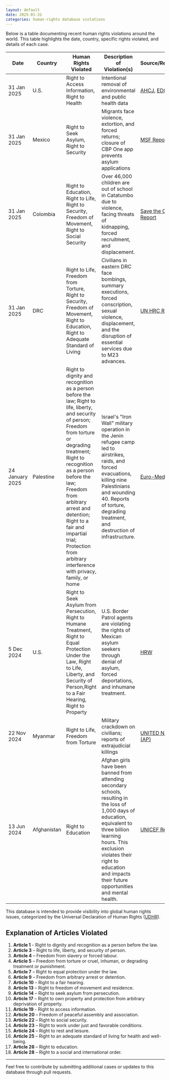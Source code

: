 ```yaml
---
layout: default
date: 2025-01-31
categories: human-rights database violations
---
```


Below is a table documenting recent human rights violations around the world. This table highlights the date, country, specific rights violated, and details of each case.

| **Date**       | **Country** | **Human Rights Violated**                          | **Description of Violation(s)**                                                                                          | **Source/Reference**       | **Articles Violated** |
|----------------|-------------|----------------------------------------------------|------------------------------------------------------------------------------------------------------------------------|----------------------------|-----------------------|
| 31 Jan 2025    | U.S.      |   Right to Access Information, Right to Health      | Intentional removal of environmental and public health data  | [AHCJ](https://healthjournalism.org/blog/2025/01/download-time-what-journalists-should-know-about-disappearing-federal-health-data/), [EDGI](https://envirodatagov.org/trump-removes-access-to-cejst-our-new-coalition-restores-it/)| 19, 25               |
| 31 Jan 2025    | Mexico      | Right to Seek Asylum, Right to Security            | Migrants face violence, extortion, and forced returns; closure of CBP One app prevents asylum applications              | [MSF Report](https://prezly.msf.org.uk/lives-in-limbo-in-mexico?utm_source=prezly.com&utm_medium=campaign&utm_campaign=Mexico%3A%20People%20trapped%20in%20a%20limbo%20following%20US%20change%20of%20policy%20on%20migration&utm_id=fe9b862e-86f9-49cb-9e07-d6ad3727fa2e&utm_content=story%20title) | 3, 14                 |
| 31 Jan 2025    | Colombia    | Right to Education, Right to Life, Right to Security, Freedom of Movement, Right to Social Security | Over 46,000 children are out of school in Catatumbo due to violence, facing threats of kidnapping, forced recruitment, and displacement. | [Save the Children Report](https://www.savethechildren.net/news/more-46000-children-out-school-catatumbo-region-colombia-facing-threats-kidnapping-recruitment) | 3, 9, 13, 22, 24, 25, 26, 28 |
| 31 Jan 2025    | DRC         | Right to Life, Freedom from Torture, Right to Security, Freedom of Movement, Right to Education, Right to Adequate Standard of Living | Civilians in eastern DRC face bombings, summary executions, forced conscription, sexual violence, displacement, and the disruption of essential services due to M23 advances. | [UN HRC Report](https://www.ohchr.org/en/press-briefing-notes/2025/01/drc-deepening-human-rights-crisis-amid-reports-further-m23-advances?sub-site=HRC) | 3, 4, 5, 9, 13, 17, 20, 22, 23, 25, 26 |
| 24 January 2025    | Palestine   | Right to dignity and recognition as a person before the law; Right to life, liberty, and security of person; Freedom from torture or degrading treatment; Right to recognition as a person before the law; Freedom from arbitrary arrest and detention; Right to a fair and impartial trial; Protection from arbitrary interference with privacy, family, or home | Israel's "Iron Wall" military operation in the Jenin refugee camp led to airstrikes, raids, and forced evacuations, killing nine Palestinians and wounding 40. Reports of torture, degrading treatment, and destruction of infrastructure. | [Euro-Med Monitor](https://euromedmonitor.org/en/article/6599/Palestinian-Territory:-Israel%E2%80%99s-military-campaign-in-Jenin-is-a-dangerous-escalation-against-the-Palestinian-people-that-must-be-stopped-immediately)  | 1, 3, 5, 6, 9, 10, 12, 13, 21, 25 |
| 5 Dec 2024    | U.S.     | Right to Seek Asylum from Persecution, Right to Humane Treatment, Right to Equal Protection Under the Law, Right to Life, Liberty, and Security of Person,Right to a Fair Hearing, Right to Property   |  U.S. Border Patrol agents are violating the rights of Mexican asylum seekers through denial of asylum, forced deportations, and inhumane treatment. | [HRW](https://www.hrw.org/news/2024/12/05/us-agents-block-mistreat-mexican-asylum-seekers)  |  3, 5, 7, 10, 14, 17 |
| 22 Nov 2024    | Myanmar     | Right to Life, Freedom from Torture                | Military crackdown on civilians; reports of extrajudicial killings                                                     | [UNITED NATIONS (AP)](https://apnews.com/article/un-myanmar-military-attacks-rights-violations-rohingya-f38f5e3f0a50d4ce64891fc6739fa8e5)  | 3, 5                 |
| 13 Jun 2024    | Afghanistan    | Right to Education        | Afghan girls have been banned from attending secondary schools, resulting in the loss of 1,000 days of education, equivalent to three billion learning hours. This exclusion violates their right to education and impacts their future opportunities and mental health. | [UNICEF Report](https://www.unicef.org/press-releases/1000-days-education-equivalent-three-billion-learning-hours-lost-afghan-girls) | 26                    |




This database is intended to provide visibility into global human rights issues, categorized by the Universal Declaration of Human Rights ([UDHR](https://en.wikipedia.org/wiki/Universal_Declaration_of_Human_Rights)).

## Explanation of Articles Violated
1. **Article 1** - Right to dignity and recognition as a person before the law.
2. **Article 3** – Right to life, liberty, and security of person.
3. **Article 4** – Freedom from slavery or forced labour.
4. **Article 5** – Freedom from torture or cruel, inhuman, or degrading treatment or punishment.
5. **Article 7** – Right to equal protection under the law.
6. **Article 9** – Freedom from arbitrary arrest or detention.
7. **Article 10** – Right to a fair hearing.
8. **Article 13** – Right to freedom of movement and residence.
9. **Article 14** – Right to seek asylum from persecution.
10. **Article 17** – Right to own property and protection from arbitrary deprivation of property.
11. **Article 19** - Right to access information.
12. **Article 20** – Freedom of peaceful assembly and association.
13. **Article 22** – Right to social security.
14. **Article 23** – Right to work under just and favorable conditions.
15. **Article 24** – Right to rest and leisure.
16. **Article 25** – Right to an adequate standard of living for health and well-being.
17. **Article 26** – Right to education.
18. **Article 28** – Right to a social and international order.

---

Feel free to contribute by submitting additional cases or updates to this database through pull requests.
